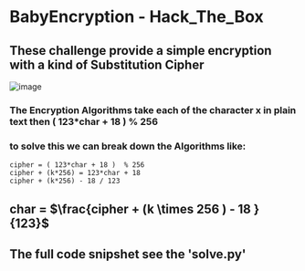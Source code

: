 # BabyEncryption - Hack_The_Box

## These challenge provide a simple encryption with a kind of Substitution Cipher

![image](https://github.com/Ov3rxn4ght-Projects/Trong-Tinh/assets/107429242/9e482081-235d-4947-baf8-68ca79e5f103)

### The Encryption Algorithms take each of the character x in plain text then ( 123*char + 18 ) % 256

### to solve this we can break down the Algorithms like:
    cipher = ( 123*char + 18 )  % 256
    cipher + (k*256) = 123*char + 18
    cipher + (k*256) - 18 / 123
    
## char = $\frac{cipher + (k \times 256 )  -  18 }{123}$

## The full code snipshet see the 'solve.py'

